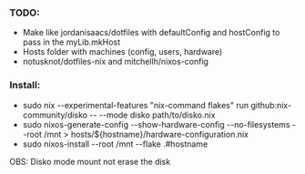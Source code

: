 ### TODO:

- Make like jordanisaacs/dotfiles with defaultConfig and hostConfig to pass in the myLib.mkHost
- Hosts folder with machines (config, users, hardware)
- notusknot/dotfiles-nix and mitchellh/nixos-config

### Install:

- sudo nix --experimental-features "nix-command flakes" run github:nix-community/disko -- --mode disko path/to/disko.nix
- sudo nixos-generate-config --show-hardware-config --no-filesystems --root /mnt > hosts/${hostname}/hardware-configuration.nix
- sudo nixos-install --root /mnt --flake .#hostname

OBS: Disko mode mount not erase the disk
